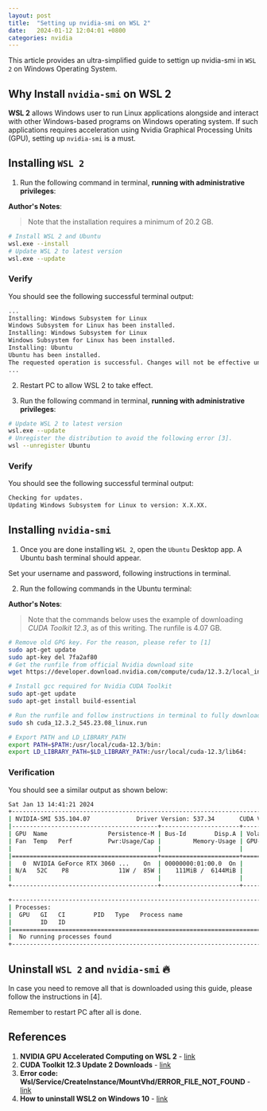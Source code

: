 ```yaml
---
layout: post
title:  "Setting up nvidia-smi on WSL 2"
date:   2024-01-12 12:04:01 +0800
categories: nvidia
---
```



This article provides an ultra-simplified guide to settign up nvidia-smi in `WSL 2` on Windows Operating System.

## **Why Install `nvidia-smi` on WSL 2**

**WSL 2** allows Windows user to run Linux applications alongside and interact with other Windows-based programs on Windows operating system. If such applications requires acceleration using Nvidia Graphical Processing Units (GPU), setting up `nvidia-smi` is a must.

## **Installing `WSL 2`**

1. Run the following command in terminal, **running with administrative privileges**:

**Author's Notes**:
> Note that the installation requires a minimum of 20.2 GB.

```bash
# Install WSL 2 and Ubuntu
wsl.exe --install
# Update WSL 2 to latest version
wsl.exe --update
```

### **Verify**
You should see the following successful terminal output:

```bash
...
Installing: Windows Subsystem for Linux
Windows Subsystem for Linux has been installed.
Installing: Windows Subsystem for Linux
Windows Subsystem for Linux has been installed.
Installing: Ubuntu
Ubuntu has been installed.
The requested operation is successful. Changes will not be effective until the system is rebooted. 
...
```

2. Restart PC to allow WSL 2 to take effect.

3. Run the following command in terminal, **running with administrative privileges**:

```bash
# Update WSL 2 to latest version
wsl.exe --update
# Unregister the distribution to avoid the following error [3].
wsl --unregister Ubuntu
```

### **Verify**
You should see the following successful terminal output:

```bash
Checking for updates.
Updating Windows Subsystem for Linux to version: X.X.XX.
```

## **Installing `nvidia-smi`**

1. Once you are done installing `WSL 2`, open the `Ubuntu` Desktop app. A Ubuntu bash terminal should appear.

Set your username and password, following instructions in terminal.

2. Run the following commands in the Ubuntu terminal:

**Author's Notes**:
> Note that the commands below uses the example of downloading *CUDA Toolkit 12.3*, as of this writing. The runfile is 4.07 GB.

```bash
# Remove old GPG key. For the reason, please refer to [1]
sudo apt-get update
sudo apt-key del 7fa2af80
# Get the runfile from official Nvidia download site
wget https://developer.download.nvidia.com/compute/cuda/12.3.2/local_installers/cuda_12.3.2_545.23.08_linux.run

# Install gcc required for Nvidia CUDA Toolkit
sudo apt-get update
sudo apt-get install build-essential

# Run the runfile and follow instructions in terminal to fully download
sudo sh cuda_12.3.2_545.23.08_linux.run

# Export PATH and LD_LIBRARY_PATH
export PATH=$PATH:/usr/local/cuda-12.3/bin:
export LD_LIBRARY_PATH=$LD_LIBRARY_PATH:/usr/local/cuda-12.3/lib64:

```

### **Verification**
You should see a similar output as shown below:

```bash
Sat Jan 13 14:41:21 2024
+---------------------------------------------------------------------------------------+
| NVIDIA-SMI 535.104.07             Driver Version: 537.34       CUDA Version: 12.2     |
|-----------------------------------------+----------------------+----------------------+
| GPU  Name                 Persistence-M | Bus-Id        Disp.A | Volatile Uncorr. ECC |
| Fan  Temp   Perf          Pwr:Usage/Cap |         Memory-Usage | GPU-Util  Compute M. |
|                                         |                      |               MIG M. |
|=========================================+======================+======================|
|   0  NVIDIA GeForce RTX 3060 ...    On  | 00000000:01:00.0  On |                  N/A |
| N/A   52C    P8              11W /  85W |    111MiB /  6144MiB |      1%      Default |
|                                         |                      |                  N/A |
+-----------------------------------------+----------------------+----------------------+

+---------------------------------------------------------------------------------------+
| Processes:                                                                            |
|  GPU   GI   CI        PID   Type   Process name                            GPU Memory |
|        ID   ID                                                             Usage      |
|=======================================================================================|
|  No running processes found                                                           |
+---------------------------------------------------------------------------------------+
```

## **Uninstall `WSL 2` and `nvidia-smi`** :fire:

In case you need to remove all that is downloaded using this guide, please follow the instructions in [4].

Remember to restart PC after all is done.

## **References**
1. **NVIDIA GPU Accelerated Computing on WSL 2** - [link](https://docs.nvidia.com/cuda/wsl-user-guide/index.html)
2. **CUDA Toolkit 12.3 Update 2 Downloads** - [link](https://developer.nvidia.com/cuda-downloads?target_os=Linux&target_arch=x86_64&Distribution=WSL-Ubuntu&target_version=2.0&target_type=runfile_local)
3. **Error code: Wsl/Service/CreateInstance/MountVhd/ERROR_FILE_NOT_FOUND** - [link](https://superuser.com/questions/1758361/error-code-wsl-service-createinstance-mountvhd-error-file-not-found)
4. **How to uninstall WSL2 on Windows 10** - [link](https://pureinfotech.com/uninstall-wsl2-windows-10/)